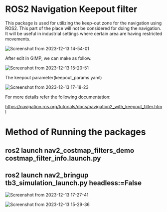 # ROS2 Navigation Keepout filter

This package is used for utilizing the keep-out zone for the navigation using ROS2. This part of the place will not be considered for doing the navigation. It will be useful in industrial settings where certain area are having restricted movements.



![Screenshot from 2023-12-13 14-54-01](https://github.com/sreesms/nav2_keepout_filter/assets/19260407/de4058cb-9032-460d-bab9-c8300334b96f)


After edit in GIMP, we can make as follow.

![Screenshot from 2023-12-13 15-20-51](https://github.com/sreesms/nav2_keepout_filter/assets/19260407/67f25e76-44c7-4d0d-83a6-80ed61bd889f)


The keepout parameter(keepout_params.yaml)

![Screenshot from 2023-12-13 17-18-23](https://github.com/sreesms/nav2_keepout_filter/assets/19260407/46b91c96-5ec1-41e7-8336-50a5619aaef8)


For more details refer the following documentation:

https://navigation.ros.org/tutorials/docs/navigation2_with_keepout_filter.html



# Method of Running the packages

## ros2 launch nav2_costmap_filters_demo costmap_filter_info.launch.py
## ros2 launch nav2_bringup tb3_simulation_launch.py headless:=False
![Screenshot from 2023-12-13 17-27-41](https://github.com/sreesms/nav2_keepout_filter/assets/19260407/caffdb30-22d4-43a9-9ca9-7c0a807f2147)


![Screenshot from 2023-12-13 15-29-36](https://github.com/sreesms/nav2_keepout_filter/assets/19260407/530320d0-51d4-442f-bc35-c47f23f22e2b)
